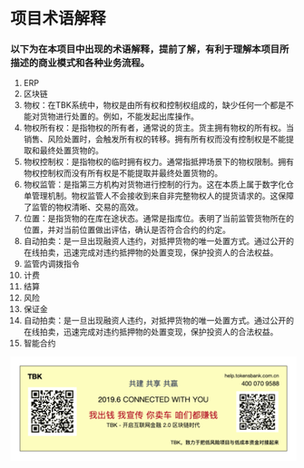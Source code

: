 # 项目术语解释

### 以下为在本项目中出现的术语解释，提前了解，有利于理解本项目所描述的商业模式和各种业务流程。

1. ERP
2. 区块链
3. 物权：在TBK系统中，物权是由所有权和控制权组成的，缺少任何一个都是不能对货物进行处置的。例如，不能发起出库操作。
4. 物权所有权：是指物权的所有者，通常说的货主。货主拥有物权的所有权。当销售、风险处置时，会触发所有权的转移。拥有所有权而没有控制权是不能提取和最终处置货物的。
5. 物权控制权：是指物权的临时拥有权力。通常指抵押场景下的物权限制。拥有物权控制权而没有所有权是不能提取并最终处置货物的。
6. 物权监管：是指第三方机构对货物进行控制的行为。这在本质上属于数字化仓单管理机制。物权监管人不会接收到来自非完整物权人的提货请求的。这保障了监管的物权清晰、交易的高效。
7. 位置：是指货物的在库在途状态。通常是指库位。表明了当前监管货物所在的位置，并对当前位置做出评估，确认是否符合合约的约定。
8. 自动拍卖：是一旦出现融资人违约，对抵押货物的唯一处置方式。通过公开的在线拍卖，迅速完成对违约抵押物的处置变现，保护投资人的合法权益。
9. 监管内调拨指令
10. 计费
11. 结算
12. 风险
13. 保证金
14. 自动拍卖：是一旦出现融资人违约，对抵押货物的唯一处置方式。通过公开的在线拍卖，迅速完成对违约抵押物的处置变现，保护投资人的合法权益。
15. 智能合约

![](../.gitbook/assets/tbktokensbank-guang-gao-11.gif)

